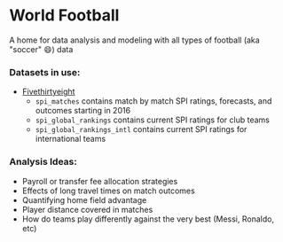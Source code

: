 # World Football

A home for data analysis and modeling with all types of football (aka "soccer" :smile:) data

### Datasets in use:
- [Fivethirtyeight](https://github.com/fivethirtyeight/data/tree/master/soccer-spi)
    - `spi_matches` contains match by match SPI ratings, forecasts, and outcomes starting in 2016
    - `spi_global_rankings` contains current SPI ratings for club teams
    - `spi_global_rankings_intl` contains current SPI ratings for international teams


### Analysis Ideas:
- Payroll or transfer fee allocation strategies
- Effects of long travel times on match outcomes
- Quantifying home field advantage
- Player distance covered in matches
- How do teams play differently against the very best (Messi, Ronaldo, etc)